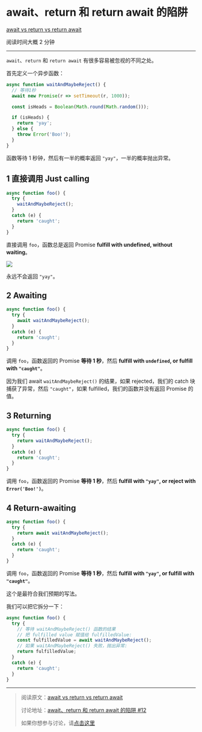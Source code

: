 # await、return 和 return await 的陷阱

[await vs return vs return await](https://jakearchibald.com/2017/await-vs-return-vs-return-await/)

阅读时间大概 2 分钟

-------------

`await`、`return` 和 `return await` 有很多容易被忽视的不同之处。

首先定义一个异步函数：

```javascript
async function waitAndMaybeReject() {
  // 等待1秒
  await new Promise(r => setTimeout(r, 1000));

  const isHeads = Boolean(Math.round(Math.random()));

  if (isHeads) {
    return 'yay';
  } else {
    throw Error('Boo!');
  }
}
```

函数等待 1 秒钟，然后有一半的概率返回 `"yay"`，一半的概率抛出异常。


## 1 直接调用 Just calling

```javascript
async function foo() {
  try {
    waitAndMaybeReject();
  }
  catch (e) {
    return 'caught';
  }
}
```

直接调用 `foo`，函数总是返回 Promise **fulfill with undefined, without waiting**。

![](https://user-images.githubusercontent.com/359395/33812969-e650b798-de5b-11e7-82d5-e1551d332045.png)

永远不会返回 `"yay"`。

## 2 Awaiting

```javascript
async function foo() {
  try {
    await waitAndMaybeReject();
  }
  catch (e) {
    return 'caught';
  }
}
```

调用 `foo`，函数返回的 Promise **等待 1 秒**，然后 **fulfill with `undefined`, or fulfill with `"caught"`**。

因为我们 await `waitAndMaybeReject()` 的结果，如果 rejected，我们的 catch 块捕获了异常，然后 `"caught"`，如果 fulfilled，我们的函数并没有返回 Promise 的值。

## 3 Returning

```javascript
async function foo() {
  try {
    return waitAndMaybeReject();
  }
  catch (e) {
    return 'caught';
  }
}
```

调用 `foo`，函数返回的 Promise **等待 1 秒**，然后 **fulfill with `"yay"`, or reject with `Error('Boo!')`**。

## 4 Return-awaiting

```javascript
async function foo() {
  try {
    return await waitAndMaybeReject();
  }
  catch (e) {
    return 'caught';
  }
}
```

调用 `foo`，函数返回的 Promise **等待 1 秒**，然后 **fulfill with `"yay"`, or fulfill with `"caught"`**。

这个是最符合我们预期的写法。

我们可以把它拆分一下：

```javascript
async function foo() {
  try {
    // 等待 waitAndMaybeReject() 函数的结果
    // 把 fulfilled value 赋值给 fulfilledValue:
    const fulfilledValue = await waitAndMaybeReject();
    // 如果 waitAndMaybeReject() 失败，抛出异常:
    return fulfilledValue;
  }
  catch (e) {
    return 'caught';
  }
}
```

-----------

> 阅读原文：[await vs return vs return await](https://jakearchibald.com/2017/await-vs-return-vs-return-await/)
>
> 讨论地址：[await、return 和 return await 的陷阱 #12](https://github.com/dev-reading/fe/issues/12)
> 
> 如果你想参与讨论，请[点击这里](https://github.com/dev-reading/fe)
